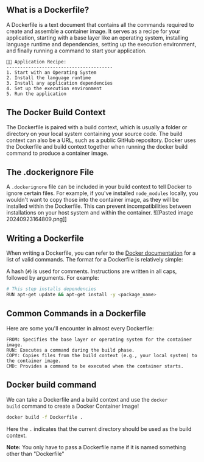 ## What is a Dockerfile?

A Dockerfile is a text document that contains all the commands required to create and assemble a container image. It serves as a recipe for your application, starting with a base layer like an operating system, installing language runtime and dependencies, setting up the execution environment, and finally running a command to start your application.

```
👨‍🍳 Application Recipe:
---------------------------------------
1. Start with an Operating System
2. Install the language runtime
3. Install any application dependencies
4. Set up the execution environment
5. Run the application
```
## The Docker Build Context

The Dockerfile is paired with a build context, which is usually a folder or directory on your local system containing your source code. The build context can also be a URL, such as a public GitHub repository. Docker uses the Dockerfile and build context together when running the docker build command to produce a container image.

## The .dockerignore File

A `.dockerignore` file can be included in your build context to tell Docker to ignore certain files. For example, if you've installed `node_modules` locally, you wouldn't want to copy those into the container image, as they will be installed within the Dockerfile. This can prevent incompatibilities between installations on your host system and within the container.
![[Pasted image 20240923164809.png]]
## Writing a Dockerfile

When writing a Dockerfile, you can refer to the [Docker documentation](https://docs.docker.com/engine/reference/builder/) for a list of valid commands. The format for a Dockerfile is relatively simple:

A hash (`#`) is used for comments. Instructions are written in all caps, followed by arguments. For example:

```bash
# This step installs dependencies
RUN apt-get update && apt-get install -y <package_name>
```

## Common Commands in a Dockerfile

Here are some you'll encounter in almost every Dockerfile:

```
FROM: Specifies the base layer or operating system for the container image.
RUN: Executes a command during the build phase.
COPY: Copies files from the build context (e.g., your local system) to the container image.
CMD: Provides a command to be executed when the container starts.
```

## Docker build command

We can take a Dockerfile and a build context and use the `docker build` command to create a Docker Container Image!

```bash
docker build -f Dockerfile .
```

Here the `.` indicates that the current directory should be used as the build context.

**Note:** You only have to pass a Dockerfile name if it is named something other than "Dockerfile"